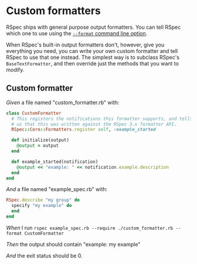 # Custom formatters

RSpec ships with general purpose output formatters. You can tell RSpec which
  one to use using the [`--format` command line option](../command-line/format-option).

  When RSpec's built-in output formatters don't, however, give you everything
  you need, you can write your own custom formatter and tell RSpec to use that
  one instead. The simplest way is to subclass RSpec's `BaseTextFormatter`, and
  then override just the methods that you want to modify.

## Custom formatter

_Given_ a file named "custom_formatter.rb" with:

```ruby
class CustomFormatter
  # This registers the notifications this formatter supports, and tells
  # us that this was written against the RSpec 3.x formatter API.
  RSpec::Core::Formatters.register self, :example_started

  def initialize(output)
    @output = output
  end

  def example_started(notification)
    @output << "example: " << notification.example.description
  end
end
```

_And_ a file named "example_spec.rb" with:

```ruby
RSpec.describe "my group" do
  specify "my example" do
  end
end
```

_When_ I run `rspec example_spec.rb --require ./custom_formatter.rb --format CustomFormatter`

_Then_ the output should contain "example: my example"

_And_ the exit status should be 0.

